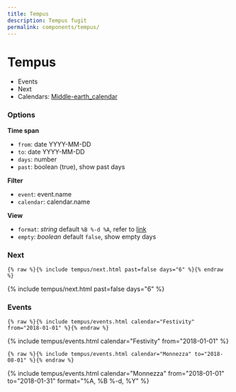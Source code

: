 ```yaml
---
title: Tempus
description: Tempus fugit
permalink: components/tempus/
---
```


# Tempus

- Events
- Next
- Calendars: [Middle-earth_calendar](https://en.wikipedia.org/wiki/Middle-earth_calendar)

### Options

**Time span**

- `from`: date YYYY-MM-DD
- `to`: date YYYY-MM-DD
- `days`: number
- `past`: boolean (true), show past days

**Filter**

- `event`: event.name
- `calendar`: calendar.name

**View**

- `format`: *string* default `%B %-d %A`, refer to [link](http://alanwsmith.com/jekyll-liquid-date-formatting-examples)
- `empty`: *boolean* default `false`, show empty days

<!--row-->

### Next

```liquid
{% raw %}{% include tempus/next.html past=false days="6" %}{% endraw %}
```

{% include tempus/next.html past=false days="6" %}

<!--column-->

### Events

```liquid
{% raw %}{% include tempus/events.html calendar="Festivity" from="2018-01-01" %}{% endraw %}
```

{% include tempus/events.html calendar="Festivity" from="2018-01-01" %}

<!--row-->

```liquid
{% raw %}{% include tempus/events.html calendar="Monnezza" to="2018-08-01" %}{% endraw %}
```

{% include tempus/events.html calendar="Monnezza" from="2018-01-01" to="2018-01-31" format="%A, %B %-d, %Y" %}
